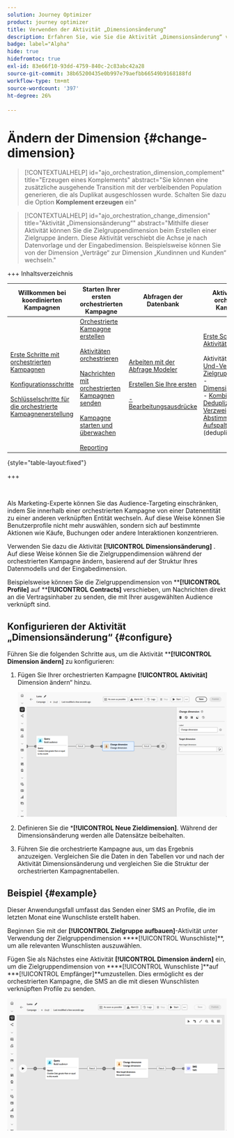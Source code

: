 ```yaml
---
solution: Journey Optimizer
product: journey optimizer
title: Verwenden der Aktivität „Dimensionsänderung“
description: Erfahren Sie, wie Sie die Aktivität „Dimensionsänderung“ verwenden
badge: label="Alpha"
hide: true
hidefromtoc: true
exl-id: 83e66f10-93dd-4759-840c-2c83abc42a28
source-git-commit: 38b65200435e0b997e79aefbb66549b9168188fd
workflow-type: tm+mt
source-wordcount: '397'
ht-degree: 26%

---
```


# Ändern der Dimension {#change-dimension}

>[!CONTEXTUALHELP]
>id="ajo_orchestration_dimension_complement"
>title="Erzeugen eines Komplements"
>abstract="Sie können eine zusätzliche ausgehende Transition mit der verbleibenden Population generieren, die als Duplikat ausgeschlossen wurde. Schalten Sie dazu die Option **Komplement erzeugen** ein"

>[!CONTEXTUALHELP]
>id="ajo_orchestration_change_dimension"
>title="Aktivität „Dimensionsänderung“"
>abstract="Mithilfe dieser Aktivität können Sie die Zielgruppendimension beim Erstellen einer Zielgruppe ändern. Diese Aktivität verschiebt die Achse je nach Datenvorlage und der Eingabedimension. Beispielsweise können Sie von der Dimension „Verträge“ zur Dimension „Kundinnen und Kunden“ wechseln."

+++ Inhaltsverzeichnis

| Willkommen bei koordinierten Kampagnen | Starten Ihrer ersten orchestrierten Kampagne | Abfragen der Datenbank | Aktivitäten für orchestrierte Kampagnen |
|---|---|---|---|
| [Erste Schritte mit orchestrierten Kampagnen](../gs-orchestrated-campaigns.md)<br/><br/>[Konfigurationsschritte](../configuration-steps.md)<br/><br/>[Schlüsselschritte für die orchestrierte Kampagnenerstellung](../gs-campaign-creation.md) | [Orchestrierte Kampagne erstellen](../create-orchestrated-campaign.md)<br/><br/>[Aktivitäten orchestrieren](../orchestrate-activities.md)<br/><br/>[ Nachrichten mit orchestrierten Kampagnen senden](../send-messages.md)<br/><br/>[Kampagne starten und überwachen](../start-monitor-campaigns.md)<br/><br/>[Reporting](../reporting-campaigns.md) | [Arbeiten mit der Abfrage Modeler](../orchestrated-rule-builder.md)<br/><br/>[Erstellen Sie Ihre ersten ](../build-query.md)<br/><br/>[-Bearbeitungsausdrücke](../edit-expressions.md) | [Erste Schritte mit Aktivitäten](about-activities.md)<br/><br/>Aktivitäten:<br/>[Und-Verknüpfung](and-join.md) - [Zielgruppe aufbauen](build-audience.md) - [Dimensionsänderung](change-dimension.md) - [Kombinieren](combine.md) - [Deduplizierung](enrichment.md) - [Verzweigung](fork.md) - [Abstimmung](reconciliation.md) - [Aufspaltung](split.md)[ ](wait.md) Warten](deduplication.md) [ |

{style="table-layout:fixed"}

+++

<br/>

Als Marketing-Experte können Sie das Audience-Targeting einschränken, indem Sie innerhalb einer orchestrierten Kampagne von einer Datenentität zu einer anderen verknüpften Entität wechseln. Auf diese Weise können Sie Benutzerprofile nicht mehr auswählen, sondern sich auf bestimmte Aktionen wie Käufe, Buchungen oder andere Interaktionen konzentrieren.

Verwenden Sie dazu die Aktivität **[!UICONTROL Dimensionsänderung]** . Auf diese Weise können Sie die Zielgruppendimension während der orchestrierten Kampagne ändern, basierend auf der Struktur Ihres Datenmodells und der Eingabedimension.

Beispielsweise können Sie die Zielgruppendimension von ****[!UICONTROL Profile]** auf ****[!UICONTROL Contracts]** verschieben, um Nachrichten direkt an die Vertragsinhaber zu senden, die mit Ihrer ausgewählten Audience verknüpft sind.

<!--
>[!IMPORTANT]
>
>Please note that the **[!UICONTROL Change Dimension]** and **[!UICONTROL Change Data source]** activities should not be added in one row. If you need to use both activities consecutively, make sure you include an **[!UICONTROL Enrichement]** activity in between them. This ensures proper execution and prevents potential conflicts or errors.-->

## Konfigurieren der Aktivität „Dimensionsänderung“ {#configure}

Führen Sie die folgenden Schritte aus, um die Aktivität ****[!UICONTROL Dimension ändern]** zu konfigurieren:

1. Fügen Sie Ihrer orchestrierten Kampagne **[!UICONTROL Aktivität]** Dimension ändern“ hinzu.

   ![](../assets/change-dimension.png)

1. Definieren Sie die ***[!UICONTROL Neue Zieldimension]**. Während der Dimensionsänderung werden alle Datensätze beibehalten.

1. Führen Sie die orchestrierte Kampagne aus, um das Ergebnis anzuzeigen. Vergleichen Sie die Daten in den Tabellen vor und nach der Aktivität Dimensionsänderung und vergleichen Sie die Struktur der orchestrierten Kampagnentabellen.

## Beispiel {#example}

Dieser Anwendungsfall umfasst das Senden einer SMS an Profile, die im letzten Monat eine Wunschliste erstellt haben.

Beginnen Sie mit der **[!UICONTROL Zielgruppe aufbauen]**-Aktivität unter Verwendung der Zielgruppendimension ****[!UICONTROL Wunschliste]**, um alle relevanten Wunschlisten auszuwählen.

Fügen Sie als Nächstes eine Aktivität **[!UICONTROL Dimension ändern]** ein, um die Zielgruppendimension von ****[!UICONTROL Wunschliste ]**auf ***[!UICONTROL Empfänger]**umzustellen. Dies ermöglicht es der orchestrierten Kampagne, die SMS an die mit diesen Wunschlisten verknüpften Profile zu senden.

![](../assets/change-dimension-example.png)
